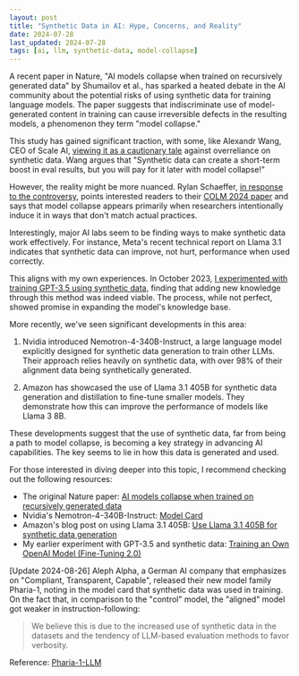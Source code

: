 ```yaml
---
layout: post
title: "Synthetic Data in AI: Hype, Concerns, and Reality"
date: 2024-07-28
last_updated: 2024-07-28
tags: [ai, llm, synthetic-data, model-collapse]
---
```


A recent paper in Nature, "AI models collapse when trained on recursively generated data" by Shumailov et al., has sparked a heated debate in the AI community about the potential risks of using synthetic data for training language models. The paper suggests that indiscriminate use of model-generated content in training can cause irreversible defects in the resulting models, a phenomenon they term "model collapse."

This study has gained significant traction, with some, like Alexandr Wang, CEO of Scale AI, [viewing it as a cautionary tale](https://x.com/alexandr_wang/status/1816491442069782925) against overreliance on synthetic data. Wang argues that "Synthetic data can create a short-term boost in eval results, but you will pay for it later with model collapse!"

However, the reality might be more nuanced. Rylan Schaeffer, [in response to the controversy](https://x.com/RylanSchaeffer/status/1816535790534701304), points interested readers to their [COLM 2024 paper](https://t.co/uCSQPhLGMA) and says that model collapse appears primarily when researchers intentionally induce it in ways that don't match actual practices.

Interestingly, major AI labs seem to be finding ways to make synthetic data work effectively. For instance, Meta's recent technical report on Llama 3.1 indicates that synthetic data can improve, not hurt, performance when used correctly.

This aligns with my own experiences. In October 2023, [I experimented with training GPT-3.5 using synthetic data](https://ndurner.github.io/training-own-model-finetuning), finding that adding new knowledge through this method was indeed viable. The process, while not perfect, showed promise in expanding the model's knowledge base.

More recently, we've seen significant developments in this area:

1. Nvidia introduced Nemotron-4-340B-Instruct, a large language model explicitly designed for synthetic data generation to train other LLMs. Their approach relies heavily on synthetic data, with over 98% of their alignment data being synthetically generated.

2. Amazon has showcased the use of Llama 3.1 405B for synthetic data generation and distillation to fine-tune smaller models. They demonstrate how this can improve the performance of models like Llama 3 8B.

These developments suggest that the use of synthetic data, far from being a path to model collapse, is becoming a key strategy in advancing AI capabilities. The key seems to lie in how this data is generated and used.

For those interested in diving deeper into this topic, I recommend checking out the following resources:

- The original Nature paper: [AI models collapse when trained on recursively generated data](https://www.nature.com/articles/s41586-024-07566-y)
- Nvidia's Nemotron-4-340B-Instruct: [Model Card](https://build.nvidia.com/nvidia/nemotron-4-340b-instruct/modelcard)
- Amazon's blog post on using Llama 3.1 405B: [Use Llama 3.1 405B for synthetic data generation](https://aws.amazon.com/blogs/machine-learning/use-llama-3-1-405b-to-generate-synthetic-data-for-fine-tuning-tasks/)
- My earlier experiment with GPT-3.5 and synthetic data: [Training an Own OpenAI Model (Fine-Tuning 2.0)](https://ndurner.github.io/training-own-model-finetuning)

[Update 2024-08-26]
Aleph Alpha, a German AI company that emphasizes on "Compliant, Transparent, Capable", released their new model family Pharia-1, noting in the model card that synthetic data was used in training. On the fact that, in comparison to the "control" model, the "aligned" model got weaker in instruction-following:
> We believe this is due to the increased use of synthetic data in the datasets and the tendency of LLM-based evaluation methods to favor verbosity.

Reference: [Pharia-1-LLM](https://aleph-alpha.com/de/introducing-pharia-1-llm-transparent-and-compliant/)